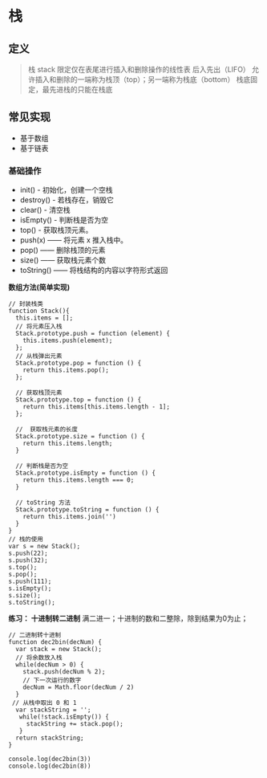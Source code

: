# 栈
## 定义
> 栈 stack 限定仅在表尾进行插入和删除操作的线性表
> 后入先出（LIFO）
> 允许插入和删除的一端称为栈顶（top）；另一端称为栈底（bottom）
> 栈底固定，最先进栈的只能在栈底


## 常见实现
- 基于数组
- 基于链表

### 基础操作
- init() - 初始化，创建一个空栈
- destroy() - 若栈存在，销毁它
- clear() - 清空栈
- isEmpty() - 判断栈是否为空
- top() - 获取栈顶元素。
- push(x) —— 将元素 x 推入栈中。
- pop() —— 删除栈顶的元素
- size() —— 获取栈元素个数
- toString() —— 将栈结构的内容以字符形式返回
  
**数组方法(简单实现)**
```
// 封装栈类
function Stack(){
  this.items = [];
  // 将元素压入栈
  Stack.prototype.push = function (element) {
    this.items.push(element);
  };
  // 从栈弹出元素
  Stack.prototype.pop = function () {
    return this.items.pop();
  };
  
  // 获取栈顶元素
  Stack.prototype.top = function () {
    return this.items[this.items.length - 1];
  };
  
  //  获取栈元素的长度
  Stack.prototype.size = function () {
    return this.items.length;
  }
  
  // 判断栈是否为空
  Stack.prototype.isEmpty = function () {
    return this.items.length === 0;
  }
  
  // toString 方法
  Stack.prototype.toString = function () {
    return this.items.join('')
  }
}
// 栈的使用
var s = new Stack();
s.push(22);
s.push(32);
s.top();
s.pop();
s.push(111);
s.isEmpty();
s.size();
s.toString();
```


**练习： 十进制转二进制**
满二进一；十进制的数和二整除，除到结果为0为止；

```
// 二进制转十进制
function dec2bin(decNum) {
  var stack = new Stack();
  // 将余数放入栈
  while(decNum > 0) {
    stack.push(decNum % 2);
    // 下一次运行的数字
    decNum = Math.floor(decNum / 2)
  }
 // 从栈中取出 0 和 1
  var stackString = '';
   while(!stack.isEmpty()) {
     stackString += stack.pop();
   }
  return stackString;
}

console.log(dec2bin(3))
console.log(dec2bin(8))
```
